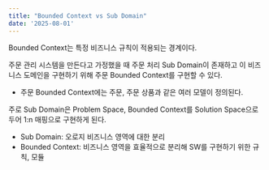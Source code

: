 ```yaml
---
title: "Bounded Context vs Sub Domain"
date: '2025-08-01'
---
```


Bounded Context는 특정 비즈니스 규칙이 적용되는 경계이다. 

주문 관리 시스템을 만든다고 가정했을 때 주문 처리 Sub Domain이 존재하고 이 비즈니스 도메인을 구현하기 위해 주문 Bounded Context를 구현할 수 있다.
- 주문 Bounded Context에는 주문, 주문 상품과 같은 여러 모델이 정의된다.

주로 Sub Domain은 Problem Space, Bounded Context를 Solution Space으로 두어 1:n 매핑으로 구현하게 된다.

- Sub Domain: 오로지 비즈니스 영역에 대한 분리
- Bounded Context: 비즈니스 영역을 효율적으로 분리해 SW를 구현하기 위한 규칙, 모듈 